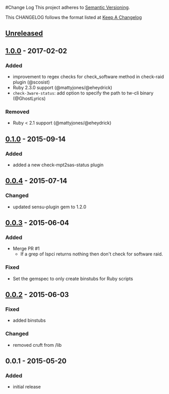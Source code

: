#Change Log
This project adheres to [Semantic Versioning](http://semver.org/).

This CHANGELOG follows the format listed at [Keep A Changelog](http://keepachangelog.com/)

## [Unreleased]

## [1.0.0] - 2017-02-02
### Added
- improvement to regex checks for check_software method in check-raid plugin (@scosist)
- Ruby 2.3.0 support (@mattyjones/@eheydrick)
- `check-3ware-status`: add option to specify the path to tw-cli binary (@GhostLyrics)

### Removed
- Ruby < 2.1 support (@mattyjones/@eheydrick)

## [0.1.0] - 2015-09-14
### Added
- added a new check-mpt2sas-status plugin

## [0.0.4] - 2015-07-14
### Changed
- updated sensu-plugin gem to 1.2.0

## [0.0.3] - 2015-06-04
### Added
- Merge PR #1
    - If a grep of lspci returns nothing then don't check for software raid.

### Fixed
- Set the gemspec to only create binstubs for Ruby scripts

## [0.0.2] - 2015-06-03
### Fixed
- added binstubs

### Changed
- removed cruft from /lib

## 0.0.1 - 2015-05-20
### Added
- initial release

[unreleased]: https://github.com/sensu-plugins/sensu-plugins-raid-checks/compare/1.0.0...HEAD
[1.0.0]: https://github.com/sensu-plugins/sensu-plugins-raid-checks/compare/0.1.0...1.0.0
[0.1.0]: https://github.com/sensu-plugins/sensu-plugins-raid-checks/compare/0.0.4...0.1.0
[0.0.4]: https://github.com/sensu-plugins/sensu-plugins-raid-checks/compare/0.0.3...0.0.4
[0.0.3]: https://github.com/sensu-plugins/sensu-plugins-raid-checks/compare/0.0.2...0.0.3
[0.0.2]: https://github.com/sensu-plugins/sensu-plugins-raid-checks/compare/0.0.1...0.0.2
